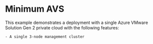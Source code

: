 # Minimum AVS

This example demonstrates a deployment with a single Azure VMware Solution Gen 2 private cloud with the following features:

    - A single 3-node management cluster
